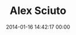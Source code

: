 ---
title: "Alex Sciuto"
date: 2014-01-16 14:42:17 00:00
permalink: /sciutoalex
twitter: "SciutoAlex"
likes: [2177,1299,1391]
id: 2197
gravatar: "http://www.gravatar.com/avatar/64d00a7b3eea64c551fd2c7b7a03a568"
---